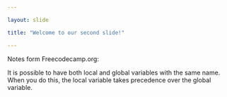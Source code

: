 ```yaml
---

layout: slide

title: "Welcome to our second slide!"

---
```


Notes form Freecodecamp.org:

  It is possible to have both local and global variables with the same name. 
  When you do this, the local variable takes precedence over the global variable.
